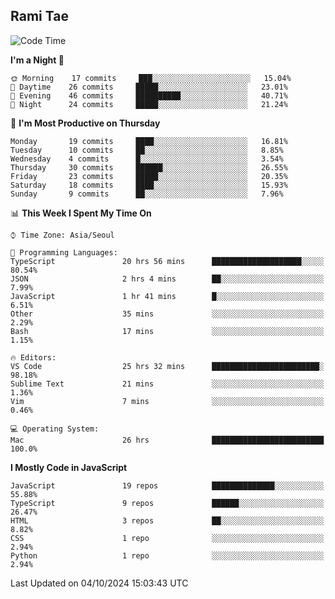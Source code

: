 ## Rami Tae

<!--START_SECTION:waka-->
![Code Time](http://img.shields.io/badge/Code%20Time-1%2C714%20hrs%2010%20mins-blue)

**I'm a Night 🦉** 

```text
🌞 Morning    17 commits     ███░░░░░░░░░░░░░░░░░░░░░░   15.04% 
🌆 Daytime    26 commits     █████░░░░░░░░░░░░░░░░░░░░   23.01% 
🌃 Evening    46 commits     ██████████░░░░░░░░░░░░░░░   40.71% 
🌙 Night      24 commits     █████░░░░░░░░░░░░░░░░░░░░   21.24%

```
📅 **I'm Most Productive on Thursday** 

```text
Monday       19 commits     ████░░░░░░░░░░░░░░░░░░░░░   16.81% 
Tuesday      10 commits     ██░░░░░░░░░░░░░░░░░░░░░░░   8.85% 
Wednesday    4 commits      █░░░░░░░░░░░░░░░░░░░░░░░░   3.54% 
Thursday     30 commits     ██████░░░░░░░░░░░░░░░░░░░   26.55% 
Friday       23 commits     █████░░░░░░░░░░░░░░░░░░░░   20.35% 
Saturday     18 commits     ████░░░░░░░░░░░░░░░░░░░░░   15.93% 
Sunday       9 commits      ██░░░░░░░░░░░░░░░░░░░░░░░   7.96%

```


📊 **This Week I Spent My Time On** 

```text
⌚︎ Time Zone: Asia/Seoul

💬 Programming Languages: 
TypeScript               20 hrs 56 mins      ████████████████████░░░░░   80.54% 
JSON                     2 hrs 4 mins        ██░░░░░░░░░░░░░░░░░░░░░░░   7.99% 
JavaScript               1 hr 41 mins        █░░░░░░░░░░░░░░░░░░░░░░░░   6.51% 
Other                    35 mins             ░░░░░░░░░░░░░░░░░░░░░░░░░   2.29% 
Bash                     17 mins             ░░░░░░░░░░░░░░░░░░░░░░░░░   1.15%

🔥 Editors: 
VS Code                  25 hrs 32 mins      ████████████████████████░   98.18% 
Sublime Text             21 mins             ░░░░░░░░░░░░░░░░░░░░░░░░░   1.36% 
Vim                      7 mins              ░░░░░░░░░░░░░░░░░░░░░░░░░   0.46%

💻 Operating System: 
Mac                      26 hrs              █████████████████████████   100.0%

```

**I Mostly Code in JavaScript** 

```text
JavaScript               19 repos            ██████████████░░░░░░░░░░░   55.88% 
TypeScript               9 repos             ██████░░░░░░░░░░░░░░░░░░░   26.47% 
HTML                     3 repos             ██░░░░░░░░░░░░░░░░░░░░░░░   8.82% 
CSS                      1 repo              ░░░░░░░░░░░░░░░░░░░░░░░░░   2.94% 
Python                   1 repo              ░░░░░░░░░░░░░░░░░░░░░░░░░   2.94%

```



 Last Updated on 04/10/2024 15:03:43 UTC
<!--END_SECTION:waka-->

